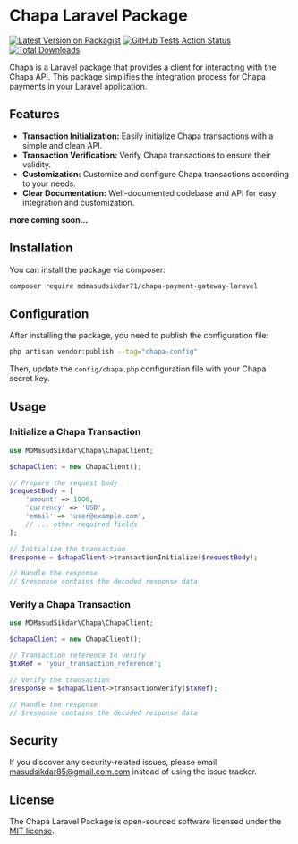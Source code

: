 # Chapa Laravel Package

[![Latest Version on Packagist](https://img.shields.io/packagist/v/mdmasudsikdar/chapa.svg?style=flat-square)](https://packagist.org/packages/mdmasudsikdar71/chapa-payment-gateway-laravel)
[![GitHub Tests Action Status](https://img.shields.io/github/workflow/status/mdmasudsikdar/chapa/Tests?label=tests)](https://github.com/mdmasudsikdar71/chapa-payment-gateway-laravel/actions)
[![Total Downloads](https://img.shields.io/packagist/dt/mdmasudsikdar/chapa.svg?style=flat-square)](https://packagist.org/packages/mdmasudsikdar71/chapa-payment-gateway-laravel)

Chapa is a Laravel package that provides a client for interacting with the Chapa API. This package simplifies the integration process for Chapa payments in your Laravel application.

## Features

- **Transaction Initialization:** Easily initialize Chapa transactions with a simple and clean API.
- **Transaction Verification:** Verify Chapa transactions to ensure their validity.
- **Customization:** Customize and configure Chapa transactions according to your needs.
- **Clear Documentation:** Well-documented codebase and API for easy integration and customization.

**more coming soon...**

## Installation

You can install the package via composer:

```bash
composer require mdmasudsikdar71/chapa-payment-gateway-laravel
```

## Configuration

After installing the package, you need to publish the configuration file:

```bash
php artisan vendor:publish --tag="chapa-config"
```

Then, update the `config/chapa.php` configuration file with your Chapa secret key.

## Usage

### Initialize a Chapa Transaction

```php
use MDMasudSikdar\Chapa\ChapaClient;

$chapaClient = new ChapaClient();

// Prepare the request body
$requestBody = [
    'amount' => 1000,
    'currency' => 'USD',
    'email' => 'user@example.com',
    // ... other required fields
];

// Initialize the transaction
$response = $chapaClient->transactionInitialize($requestBody);

// Handle the response
// $response contains the decoded response data
```

### Verify a Chapa Transaction

```php
use MDMasudSikdar\Chapa\ChapaClient;

$chapaClient = new ChapaClient();

// Transaction reference to verify
$txRef = 'your_transaction_reference';

// Verify the transaction
$response = $chapaClient->transactionVerify($txRef);

// Handle the response
// $response contains the decoded response data
```

## Security

If you discover any security-related issues, please email masudsikdar85@gmail.com.com instead of using the issue tracker.

## License

The Chapa Laravel Package is open-sourced software licensed under the [MIT license](LICENSE.md).
